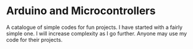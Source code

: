 # Arduino and Microcontrollers
A catalogue of simple codes for fun projects. I have started with a fairly simple one. I will increase complexity as I go further. Anyone may use my code for their projects.

